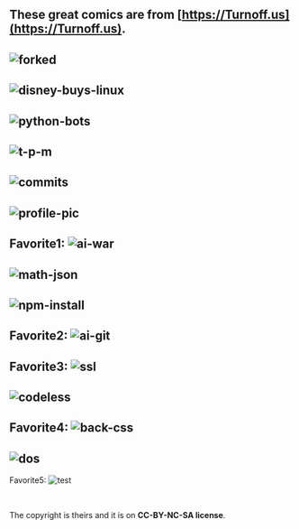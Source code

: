 ## These great comics are from [https://Turnoff.us](https://Turnoff.us).

![forked](https://turnoff.us/image/en/forked.png)
--------
![disney-buys-linux](https://turnoff.us/image/en/disney-buys-linux.png)
--------
![python-bots](https://turnoff.us/image/en/python-bots.png)
--------
![t-p-m](https://turnoff.us/image/en/terminal-password-mistake.png)
--------
![commits](https://turnoff.us/image/en/commit-messages.png)
--------
![profile-pic](https://turnoff.us/image/en/profile-pic.png)
--------
Favorite1:
![ai-war](https://turnoff.us/image/en/when-ai-meets-war.png)
--------
![math-json](https://turnoff.us/image/en/mathclass2018.png)
--------
![npm-install](https://turnoff.us/image/en/npm-install.png)
--------
Favorite2:
![ai-git](https://turnoff.us/image/en/ai-meets-git.png)
--------
Favorite3:
![ssl](https://turnoff.us/image/en/we-need-to-talk-about-ssl.png)
--------
![codeless](https://turnoff.us/image/en/codeless.png)
-------
Favorite4:
![back-css](https://turnoff.us/image/en/backend-programmer-doing-css.png)
-------
![dos](https://turnoff.us/image/en/dos.png)
-------
Favorite5:
![test](https://turnoff.us/image/en/test.png)



<br>



The copyright is theirs and it is on **CC-BY-NC-SA license**.
